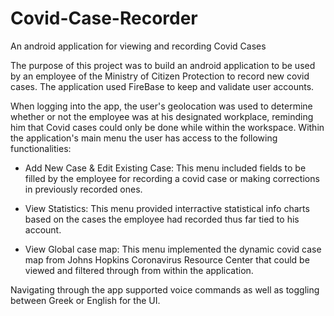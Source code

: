 # Covid-Case-Recorder
An android application for viewing and recording Covid Cases

The purpose of this project was to build an android application to be used by an employee of the Ministry of Citizen Protection to record new covid cases.
The application used FireBase to keep and validate user accounts. 

When logging into the app, the user's geolocation was used to determine whether or not  the employee was at his designated workplace, reminding him that Covid cases could only be done  while  within the workspace.
Within the application's main menu the user has access to the following functionalities:

- Add New Case  &  Edit Existing Case:
  This menu included fields to be filled by the  employee for recording a covid case or making corrections in previously recorded ones.

- View Statistics:
  This menu provided interractive statistical info charts based on the cases the employee had recorded thus far  tied to his  account.

- View Global case map:
  This menu implemented the dynamic covid case map from Johns Hopkins Coronavirus Resource Center that could be  viewed and filtered through from within the application.

Navigating through the app supported voice commands as well as toggling between Greek or English for the UI.
